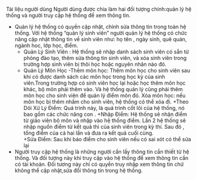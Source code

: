 Tài liệu người dùng
Người dùng được chia làm hai đối tượng chính:quản lý hệ thống và người truy cập hệ thống để xem thông tin.
-    Quản lý hệ thống có quyền cập nhật, chỉnh sửa thông tin trong toàn hệ thống. Với hệ thống “quản lý sinh viên” người quản lý hệ thống có chức năng cập nhật thông tin về sinh viên như: họ tên , ngày sinh, quê quán, ngành hoc, lớp học, điểm.
       + Quản Lý Sinh Viên : Hệ thống sẽ nhập danh sách sinh viên có sẵn từ phòng  đào tạo, thêm  sửa  thông  tin sinh viên, và xóa sinh viên trong trường hợp sinh viên bị thôi học hoặc nguyên nhân nào đó.
       + Quản Lý Môn Học -Thêm môn học: Thêm môn học cho sinh viên sau khi có được danh sách các môn học trong học kỳ của sinh viên.Trong trường hợp có  sinh viên học lại hoặc học thêm môn học khác, bộ môn phải thêm vào. Và hệ thống quản lý cũng phải thêm môn học cho sinh viên để quản lý điểm môn đó. 
   Xóa môn học: nếu môn học bị thêm nhầm cho sinh viên, hệ thống có thể xóa đi.
       +Theo Dõi Xử Lý Điểm: Quá trình này, là quá trình cốt lõi của hệ   thống, nó bao gồm các chức năng con .
       +Nhập Điểm: Hệ thống sẽ  nhận điểm từ giáo viên bộ môn và nhập vào hệ thống điểm. Lần 2 hệ thống sẽ nhập nguồn điểm từ kết quả thi của sinh viên trong kỳ thi. Sau đó , tổng điểm của cả hai lần và đưa ra kết quả cuối cùng. 	
       +Sửa Điểm: Sau khi báo điểm cho sinh viên nếu có sai xót có thể sửa lại
-   Người truy cập hệ thống là những người cần lấy thông tin cần thiết từ hệ thống. Và đối tượng này khi truy cập vào hệ thống để xem thông tin cần có tài khoản. Đối tương này chỉ có quyền truy nhập xem thông tin chứ không thể cập nhật,sửa đổi thông tin trong hệ thống.

